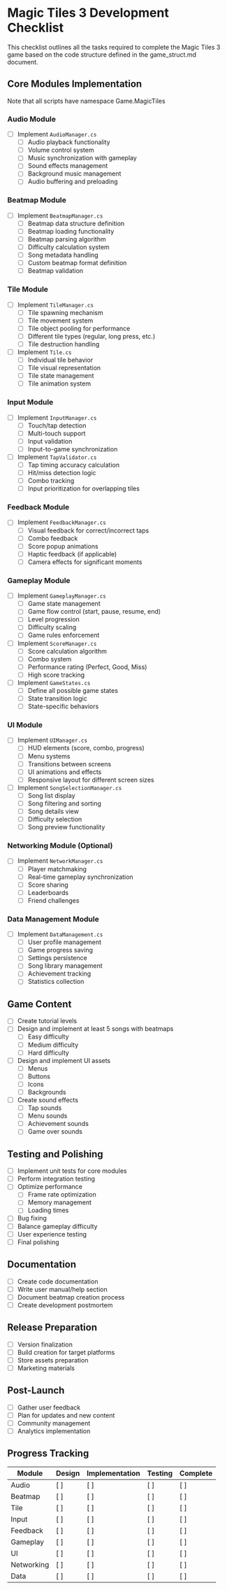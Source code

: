 # Magic Tiles 3 Development Checklist

This checklist outlines all the tasks required to complete the Magic Tiles 3 game based on the code structure defined in the game_struct.md document.

## Core Modules Implementation

Note that all scripts have namespace Game.MagicTiles

### Audio Module
- [ ] Implement `AudioManager.cs`
  - [ ] Audio playback functionality
  - [ ] Volume control system
  - [ ] Music synchronization with gameplay
  - [ ] Sound effects management
  - [ ] Background music management
  - [ ] Audio buffering and preloading

### Beatmap Module
- [ ] Implement `BeatmapManager.cs`
  - [ ] Beatmap data structure definition
  - [ ] Beatmap loading functionality
  - [ ] Beatmap parsing algorithm
  - [ ] Difficulty calculation system
  - [ ] Song metadata handling
  - [ ] Custom beatmap format definition
  - [ ] Beatmap validation

### Tile Module
- [ ] Implement `TileManager.cs`
  - [ ] Tile spawning mechanism
  - [ ] Tile movement system
  - [ ] Tile object pooling for performance
  - [ ] Different tile types (regular, long press, etc.)
  - [ ] Tile destruction handling
- [ ] Implement `Tile.cs`
  - [ ] Individual tile behavior
  - [ ] Tile visual representation
  - [ ] Tile state management
  - [ ] Tile animation system

### Input Module
- [ ] Implement `InputManager.cs`
  - [ ] Touch/tap detection
  - [ ] Multi-touch support
  - [ ] Input validation
  - [ ] Input-to-game synchronization
- [ ] Implement `TapValidator.cs`
  - [ ] Tap timing accuracy calculation
  - [ ] Hit/miss detection logic
  - [ ] Combo tracking
  - [ ] Input prioritization for overlapping tiles

### Feedback Module
- [ ] Implement `FeedbackManager.cs`
  - [ ] Visual feedback for correct/incorrect taps
  - [ ] Combo feedback
  - [ ] Score popup animations
  - [ ] Haptic feedback (if applicable)
  - [ ] Camera effects for significant moments

### Gameplay Module
- [ ] Implement `GameplayManager.cs`
  - [ ] Game state management
  - [ ] Game flow control (start, pause, resume, end)
  - [ ] Level progression
  - [ ] Difficulty scaling
  - [ ] Game rules enforcement
- [ ] Implement `ScoreManager.cs`
  - [ ] Score calculation algorithm
  - [ ] Combo system
  - [ ] Performance rating (Perfect, Good, Miss)
  - [ ] High score tracking
- [ ] Implement `GameStates.cs`
  - [ ] Define all possible game states
  - [ ] State transition logic
  - [ ] State-specific behaviors

### UI Module
- [ ] Implement `UIManager.cs`
  - [ ] HUD elements (score, combo, progress)
  - [ ] Menu systems
  - [ ] Transitions between screens
  - [ ] UI animations and effects
  - [ ] Responsive layout for different screen sizes
- [ ] Implement `SongSelectionManager.cs`
  - [ ] Song list display
  - [ ] Song filtering and sorting
  - [ ] Song details view
  - [ ] Difficulty selection
  - [ ] Song preview functionality

### Networking Module (Optional)
- [ ] Implement `NetworkManager.cs`
  - [ ] Player matchmaking
  - [ ] Real-time gameplay synchronization
  - [ ] Score sharing
  - [ ] Leaderboards
  - [ ] Friend challenges

### Data Management Module
- [ ] Implement `DataManagement.cs`
  - [ ] User profile management
  - [ ] Game progress saving
  - [ ] Settings persistence
  - [ ] Song library management
  - [ ] Achievement tracking
  - [ ] Statistics collection

## Game Content

- [ ] Create tutorial levels
- [ ] Design and implement at least 5 songs with beatmaps
  - [ ] Easy difficulty
  - [ ] Medium difficulty
  - [ ] Hard difficulty
- [ ] Design and implement UI assets
  - [ ] Menus
  - [ ] Buttons
  - [ ] Icons
  - [ ] Backgrounds
- [ ] Create sound effects
  - [ ] Tap sounds
  - [ ] Menu sounds
  - [ ] Achievement sounds
  - [ ] Game over sounds

## Testing and Polishing

- [ ] Implement unit tests for core modules
- [ ] Perform integration testing
- [ ] Optimize performance
  - [ ] Frame rate optimization
  - [ ] Memory management
  - [ ] Loading times
- [ ] Bug fixing
- [ ] Balance gameplay difficulty
- [ ] User experience testing
- [ ] Final polishing

## Documentation

- [ ] Create code documentation
- [ ] Write user manual/help section
- [ ] Document beatmap creation process
- [ ] Create development postmortem

## Release Preparation

- [ ] Version finalization
- [ ] Build creation for target platforms
- [ ] Store assets preparation
- [ ] Marketing materials

## Post-Launch

- [ ] Gather user feedback
- [ ] Plan for updates and new content
- [ ] Community management
- [ ] Analytics implementation

## Progress Tracking

| Module | Design | Implementation | Testing | Complete |
|--------|--------|----------------|---------|----------|
| Audio  | [ ]    | [ ]            | [ ]     | [ ]      |
| Beatmap| [ ]    | [ ]            | [ ]     | [ ]      |
| Tile   | [ ]    | [ ]            | [ ]     | [ ]      |
| Input  | [ ]    | [ ]            | [ ]     | [ ]      |
| Feedback| [ ]   | [ ]            | [ ]     | [ ]      |
| Gameplay| [ ]   | [ ]            | [ ]     | [ ]      |
| UI     | [ ]    | [ ]            | [ ]     | [ ]      |
| Networking| [ ] | [ ]            | [ ]     | [ ]      |
| Data   | [ ]    | [ ]            | [ ]     | [ ]      | 